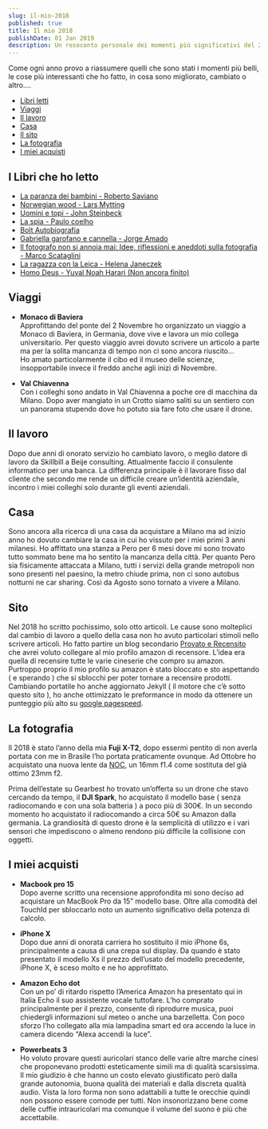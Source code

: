 ```yaml
---
slug: il-mio-2018
published: true
title: Il mio 2018
publishDate: 01 Jan 2019
description: Un resoconto personale dei momenti più significativi del 2018
---
```


Come ogni anno provo a riassumere quelli che sono stati i momenti più belli, le cose più interessanti che ho fatto, in cosa sono migliorato, cambiato o altro….

<!--more-->

- [Libri letti](#libri)
- [Viaggi](#viaggi)
- [Il lavoro](#lavoro)
- [Casa](#casa)
- [Il sito](#sito)
- [La fotografia](#fotografia)
- [I miei acquisti](#acquisti)

## I Libri che ho letto

- [La paranza dei bambini - Roberto Saviano](http://amzn.to/2AvMKOK)
- [Norwegian wood - Lars Mytting](http://amzn.to/2kot1pm)
- [Uomini e topi - John Steinbeck](http://amzn.to/2kot1pm)
- [La spia - Paulo coelho](http://amzn.to/2kot1pm)
- [Bolt Autobiografia](http://amzn.to/2kot1pm)
- [Gabriella garofano e cannella - Jorge Amado](http://amzn.to/2kot1pm)
- [Il fotografo non si annoia mai: Idee, riflessioni e aneddoti sulla fotografia - Marco Scataglini](http://amzn.to/2kot1pm)
- [La ragazza con la Leica - Helena Janeczek](http://amzn.to/2kot1pm)
- [Homo Deus - Yuval Noah Harari (Non ancora finito)](http://amzn.to/2kot1pm)

## Viaggi

- **Monaco di Baviera**  
  Approfittando del ponte del 2 Novembre ho organizzato un viaggio a Monaco di Baviera, in Germania, dove vive e lavora un mio collega universitario. Per questo viaggio avrei dovuto scrivere un articolo a parte ma per la solita mancanza di tempo non ci sono ancora riuscito...  
  Ho amato particolarmente il cibo ed il museo delle scienze, insopportabile invece il freddo anche agli inizi di Novembre.

- **Val Chiavenna**  
  Con i colleghi sono andato in Val Chiavenna a poche ore di macchina da Milano. Dopo aver mangiato in un Crotto siamo saliti su un sentiero con un panorama stupendo dove ho potuto sia fare foto che usare il drone.

## Il lavoro

Dopo due anni di onorato servizio ho cambiato lavoro, o meglio datore di lavoro da Skillbill a Beije consulting. Attualmente faccio il consulente informatico per una banca. La differenza principale è il lavorare fisso dal cliente che secondo me rende un difficile creare un’identità aziendale, incontro i miei colleghi solo durante gli eventi aziendali.

## Casa

Sono ancora alla ricerca di una casa da acquistare a Milano ma ad inizio anno ho dovuto cambiare la casa in cui ho vissuto per i miei primi 3 anni milanesi. Ho affittato una stanza a Pero per 6 mesi dove mi sono trovato tutto sommato bene ma ho sentito la mancanza della città. Per quanto Pero sia fisicamente attaccata a Milano, tutti i servizi della grande metropoli non sono presenti nel paesino, la metro chiude prima, non ci sono autobus notturni ne car sharing. Così da Agosto sono tornato a vivere a Milano.

## Sito

Nel 2018 ho scritto pochissimo, solo otto articoli. Le cause sono molteplici dal cambio di lavoro a quello della casa non ho avuto particolari stimoli nello scrivere articoli. Ho fatto partire un blog secondario [Provato e Recensito](https://provatoerecensito.altervista.org) che avrei voluto collegare al mio profilo amazon di recensore. L’idea era quella di recensire tutte le varie cineserie che compro su amazon. Purtroppo proprio il mio profilo su amazon è stato bloccato e sto aspettando ( e sperando ) che si sblocchi per poter tornare a recensire prodotti. Cambiando portatile ho anche aggiornato Jekyll ( il motore che c’è sotto questo sito ), ho anche ottimizzato le preformance in modo da ottenere un punteggio più alto su [google pagespeed](https://developers.google.com/speed/pagespeed/insights/?hl=it&url=https%3A%2F%2Fwww.giuseppefrattura.com%2F&tab=desktop).

## La fotografia

Il 2018 è stato l’anno della mia **Fuji X-T2**, dopo essermi pentito di non averla portata con me in Brasile l’ho portata praticamente ovunque. Ad Ottobre ho acquistato una nuova lente da [NOC](https://www.newoldcamera.com/), un 16mm f1.4 come sostituta del già ottimo 23mm f2.

Prima dell’estate su Gearbest ho trovato un’offerta su un drone che stavo cercando da tempo, il **DJI Spark**, ho acquistato il modello base ( senza radiocomando e con una sola batteria ) a poco più di 300€. In un secondo momento ho acquistato il radiocomando a circa 50€ su Amazon dalla germania. La grandiosità di questo drone è la semplicità di utilizzo e i vari sensori che impediscono o almeno rendono più difficile la collisione con oggetti.

## I miei acquisti

- **Macbook pro 15**  
  Dopo averne scritto una recensione approfondita mi sono deciso ad acquistare un MacBook Pro da 15” modello base. Oltre alla comodità del TouchId per sbloccarlo noto un aumento significativo della potenza di calcolo.

- **iPhone X**  
  Dopo due anni di onorata carriera ho sostituito il mio iPhone 6s, principalmente a causa di una crepa sul display. Da quando è stato presentato il modello Xs il prezzo dell’usato del modello precedente, iPhone X, è sceso molto e ne ho approfittato.

- **Amazon Echo dot**  
  Con un po’ di ritardo rispetto l’America Amazon ha presentato qui in Italia Echo il suo assistente vocale tuttofare. L’ho comprato principalmente per il prezzo, consente di riprodurre musica, puoi chiedergli informazioni sul meteo o anche una barzelletta. Con poco sforzo l’ho collegato alla mia lampadina smart ed ora accendo la luce in camera dicendo “Alexa accendi la luce”.

- **Powerbeats 3**  
  Ho voluto provare questi auricolari stanco delle varie altre marche cinesi che proponevano prodotti esteticamente simili ma di qualità scarsissima. Il mio giudizio è che hanno un costo elevato giustificato però dalla grande autonomia, buona qualità dei materiali e dalla discreta qualità audio. Vista la loro forma non sono adattabili a tutte le orecchie quindi non possono essere comode per tutti. Non insonorizzano bene come delle cuffie intrauricolari ma comunque il volume del suono è più che accettabile.





